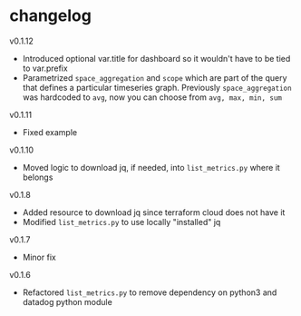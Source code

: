 # changelog
v0.1.12
- Introduced optional var.title for dashboard so it wouldn't have to be tied to var.prefix
- Parametrized `space_aggregation` and `scope` which are part of the query that defines
  a particular timeseries graph. Previously `space_aggregation` was hardcoded to `avg`,
  now you can choose from `avg, max, min, sum`

v0.1.11
- Fixed example

v0.1.10
- Moved logic to download jq, if needed, into `list_metrics.py` where it belongs

v0.1.8
- Added resource to download jq since terraform cloud does not have it
- Modified `list_metrics.py` to use locally "installed" jq

v0.1.7
- Minor fix

v0.1.6
- Refactored `list_metrics.py` to remove dependency on python3 and datadog python module
